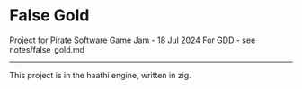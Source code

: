 # False Gold
Project for Pirate Software Game Jam - 18 Jul 2024
For GDD - see notes/false_gold.md

---

This project is in the haathi engine, written in zig.
